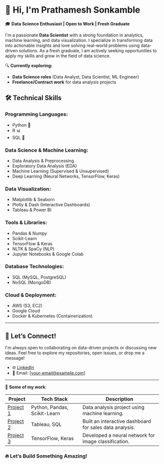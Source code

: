 # 👋 Hi, I'm Prathamesh Sonkamble

🎓 **Data Science Enthusiast | Open to Work | Fresh Graduate**

I'm a passionate **Data Scientist** with a strong foundation in analytics, machine learning, and data visualization. I specialize in transforming data into actionable insights and love solving real-world problems using data-driven solutions. As a fresh graduate, I am actively seeking opportunities to apply my skills and grow in the field of data science.

🔍 **Currently exploring:**
- **Data Science roles** (Data Analyst, Data Scientist, ML Engineer)
- **Freelance/Contract work** for data analysis projects

## 🛠️ **Technical Skills**

### **Programming Languages**:
- Python 🐍
- R 📊
- SQL 📂

### **Data Science & Machine Learning**:
- Data Analysis & Preprocessing
- Exploratory Data Analysis (EDA)
- Machine Learning (Supervised & Unsupervised)
- Deep Learning (Neural Networks, TensorFlow, Keras)

### **Data Visualization**:
- Matplotlib & Seaborn
- Plotly & Dash (Interactive Dashboards)
- Tableau & Power BI

### **Tools & Libraries**:
- Pandas & Numpy
- Scikit-Learn
- TensorFlow & Keras
- NLTK & SpaCy (NLP)
- Jupyter Notebooks & Google Colab

### **Database Technologies**:
- SQL (MySQL, PostgreSQL)
- NoSQL (MongoDB)

### **Cloud & Deployment**:
- AWS (S3, EC2)
- Google Cloud
- Docker & Kubernetes (Containerization)

---

## 🚀 **Let’s Connect!**

I'm always open to collaborating on data-driven projects or discussing new ideas. Feel free to explore my repositories, open issues, or drop me a message!

- 🌐 [LinkedIn](your-linkedin-profile)
- 📧 Email: [your-email@example.com]

---

🔗 **Some of my work**:

| Project | Tech Stack | Description |
|---------|------------|-------------|
| [Project 1](link-to-project) | Python, Pandas, Scikit-Learn | Data analysis project using machine learning. |
| [Project 2](link-to-project) | Tableau, SQL | Built an interactive dashboard for sales data analysis. |
| [Project 3](link-to-project) | TensorFlow, Keras | Developed a neural network for image classification. |

### 🔥 **Let’s Build Something Amazing!**
